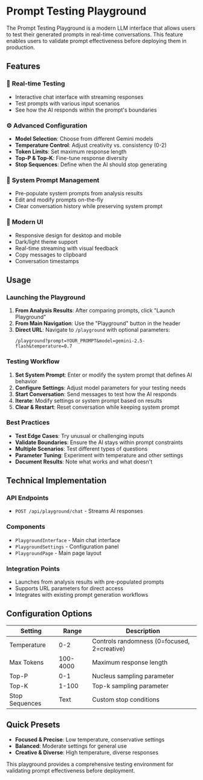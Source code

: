 # Prompt Testing Playground

The Prompt Testing Playground is a modern LLM interface that allows users to test their generated prompts in real-time conversations. This feature enables users to validate prompt effectiveness before deploying them in production.

## Features

### 🎯 **Real-time Testing**
- Interactive chat interface with streaming responses
- Test prompts with various input scenarios
- See how the AI responds within the prompt's boundaries

### ⚙️ **Advanced Configuration**
- **Model Selection**: Choose from different Gemini models
- **Temperature Control**: Adjust creativity vs. consistency (0-2)
- **Token Limits**: Set maximum response length
- **Top-P & Top-K**: Fine-tune response diversity
- **Stop Sequences**: Define when the AI should stop generating

### 🔧 **System Prompt Management**
- Pre-populate system prompts from analysis results
- Edit and modify prompts on-the-fly
- Clear conversation history while preserving system prompt

### 📱 **Modern UI**
- Responsive design for desktop and mobile
- Dark/light theme support
- Real-time streaming with visual feedback
- Copy messages to clipboard
- Conversation timestamps

## Usage

### Launching the Playground

1. **From Analysis Results**: After comparing prompts, click "Launch Playground"
2. **From Main Navigation**: Use the "Playground" button in the header
3. **Direct URL**: Navigate to `/playground` with optional parameters:
   ```
   /playground?prompt=YOUR_PROMPT&model=gemini-2.5-flash&temperature=0.7
   ```

### Testing Workflow

1. **Set System Prompt**: Enter or modify the system prompt that defines AI behavior
2. **Configure Settings**: Adjust model parameters for your testing needs
3. **Start Conversation**: Send messages to test how the AI responds
4. **Iterate**: Modify settings or system prompt based on results
5. **Clear & Restart**: Reset conversation while keeping system prompt

### Best Practices

- **Test Edge Cases**: Try unusual or challenging inputs
- **Validate Boundaries**: Ensure the AI stays within prompt constraints
- **Multiple Scenarios**: Test different types of questions
- **Parameter Tuning**: Experiment with temperature and other settings
- **Document Results**: Note what works and what doesn't

## Technical Implementation

### API Endpoints
- `POST /api/playground/chat` - Streams AI responses

### Components
- `PlaygroundInterface` - Main chat interface
- `PlaygroundSettings` - Configuration panel
- `PlaygroundPage` - Main page layout

### Integration Points
- Launches from analysis results with pre-populated prompts
- Supports URL parameters for direct access
- Integrates with existing prompt generation workflows

## Configuration Options

| Setting | Range | Description |
|---------|-------|-------------|
| Temperature | 0-2 | Controls randomness (0=focused, 2=creative) |
| Max Tokens | 100-4000 | Maximum response length |
| Top-P | 0-1 | Nucleus sampling parameter |
| Top-K | 1-100 | Top-k sampling parameter |
| Stop Sequences | Text | Custom stop conditions |

## Quick Presets

- **Focused & Precise**: Low temperature, conservative settings
- **Balanced**: Moderate settings for general use
- **Creative & Diverse**: High temperature, diverse responses

This playground provides a comprehensive testing environment for validating prompt effectiveness before deployment.
